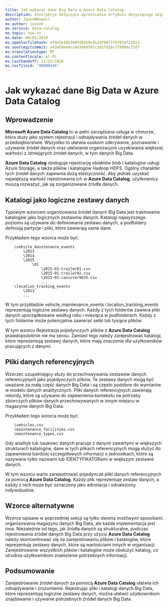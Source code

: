 ```yaml
---
title: Jak wykazać dane Big Data w Azure Data Catalog
description: Instrukcje dotyczące wyróżniania artykułu dotyczącego używania Azure Data Catalog ze źródłami danych Big Data, w tym Azure Blob Storage, Azure Data Lake i Hadoop HDFS.
author: JasonWHowell
ms.author: jasonh
ms.service: data-catalog
ms.topic: how-to
ms.date: 08/01/2019
ms.openlocfilehash: e79e5e16b300fd02b9c9124f9677747834f22813
ms.sourcegitcommit: a43a59e44c14d349d597c3d2fd2bc779989c71d7
ms.translationtype: MT
ms.contentlocale: pl-PL
ms.lasthandoff: 11/25/2020
ms.locfileid: "96009436"
---
```

# <a name="how-to-catalog-big-data-in-azure-data-catalog"></a>Jak wykazać dane Big Data w Azure Data Catalog

## <a name="introduction"></a>Wprowadzenie

**Microsoft Azure Data Catalog** to w pełni zarządzana usługa w chmurze, która służy jako system rejestracji i odnajdywania źródeł danych w przedsiębiorstwie. Wszystko to ułatwia osobom odkrywanie, poznawanie i używanie źródeł danych oraz ułatwianie organizacjom uzyskiwania większej wartości z istniejących źródeł danych, w tym danych Big Data.

**Azure Data Catalog** obsługuje rejestrację obiektów blob i katalogów usługi Azure Storage, a także plików i katalogów Hadoop HDFS. Ogólny charakter tych źródeł danych zapewnia dużą elastyczność. Aby jednak uzyskać największą wartość rejestrowania ich w **Azure Data Catalog**, użytkownicy muszą rozważyć, jak są zorganizowane źródła danych.

## <a name="directories-as-logical-data-sets"></a>Katalogi jako logiczne zestawy danych

Typowym wzorcem organizowania źródeł danych Big Data jest traktowanie katalogów jako logicznych zestawów danych. Katalogi najwyższego poziomu są używane do definiowania zestawu danych, a podfoldery definiują partycje i pliki, które zawierają same dane.

Przykładem tego wzorca może być:

```text
    \vehicle_maintenance_events
        \2013
        \2014
        \2015
            \01
                \2015-01-trailer01.csv
                \2015-01-trailer92.csv
                \2015-01-canister9635.csv
                ...
    \location_tracking_events
        \2013
        ...
```

W tym przykładzie vehicle_maintenance_events i location_tracking_events reprezentują logiczne zestawy danych. Każdy z tych folderów zawiera pliki danych uporządkowane według roku i miesiąca w podfolderach. Każdy z tych folderów może potencjalnie zawierać setki lub tysiące plików.

W tym wzorcu Rejestracja pojedynczych plików z **Azure Data Catalog** prawdopodobnie nie ma sensu. Zamiast tego należy zarejestrować katalogi, które reprezentują zestawy danych, które mają znaczenie dla użytkowników pracujących z danymi.

## <a name="reference-data-files"></a>Pliki danych referencyjnych

Wzorzec uzupełniający służy do przechowywania zestawów danych referencyjnych jako pojedynczych plików. Te zestawy danych mogą być uważane za małą część danych Big Data i są często podobne do wymiarów w modelu danych analitycznych. Pliki danych referencyjnych zawierają rekordy, które są używane do zapewnienia kontekstu na potrzeby zbiorczych plików danych przechowywanych w innym miejscu w magazynie danych Big Data.

Przykładem tego wzorca może być:

```text
    \vehicles.csv
    \maintenance_facilities.csv
    \maintenance_types.csv
```

Gdy analityk lub naukowc danych pracuje z danymi zawartymi w większych strukturach katalogów, dane w tych plikach referencyjnych mogą służyć do zapewnienia bardziej szczegółowych informacji o jednostkach, które są nazywane tylko nazwami lub IDENTYFIKATORami w większym zestawie danych.

W tym wzorcu warto zarejestrować pojedyncze pliki danych referencyjnych za pomocą **Azure Data Catalog**. Każdy plik reprezentuje zestaw danych, a każdy z nich może być oznaczony jako adnotacja i odnaleziony indywidualnie.

## <a name="alternate-patterns"></a>Wzorce alternatywne

Wzorce opisane w poprzedniej sekcji są tylko dwoma możliwymi sposobami organizowania magazynu danych Big Data, ale każda implementacja jest inna. Niezależnie od tego, jak źródła danych są strukturalne, podczas rejestrowania źródeł danych Big Data przy użyciu **Azure Data Catalog** należy skoncentrować się na zarejestrowaniu plików i katalogów, które reprezentują zestawy danych, które są wartościami innych w organizacji. Zarejestrowanie wszystkich plików i katalogów może obsłużyć katalog, co utrudnia użytkownikom znalezienie potrzebnych informacji.

## <a name="summary"></a>Podsumowanie

Zarejestrowanie źródeł danych za pomocą **Azure Data Catalog** ułatwia ich odnajdywanie i zrozumienie. Rejestrując pliki i katalogi danych Big Data, które reprezentują logiczne zestawy danych, można ułatwić użytkownikom znajdowanie i używanie potrzebnych źródeł danych Big Data.
